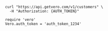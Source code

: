 <pre class="bash"><code>curl "https://api.getvero.com/v1/customers" \
  -H "Authorization: {AUTH_TOKEN}"</code></pre>

<pre class="ruby"><code>require 'vero'
Vero.auth_token = 'auth_token_1234'
</code></pre>
